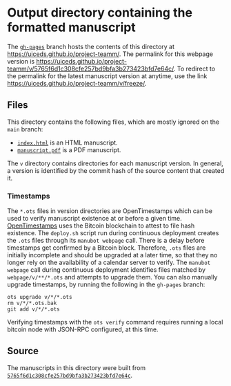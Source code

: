 # Output directory containing the formatted manuscript

The [`gh-pages`](https://github.com/uiceds/project-teamm/tree/gh-pages) branch hosts the contents of this directory at <https://uiceds.github.io/project-teamm/>.
The permalink for this webpage version is <https://uiceds.github.io/project-teamm/v/5765f6d1c308cfe257bd9bfa3b273423bfd7e64c/>.
To redirect to the permalink for the latest manuscript version at anytime, use the link <https://uiceds.github.io/project-teamm/v/freeze/>.

## Files

This directory contains the following files, which are mostly ignored on the `main` branch:

+ [`index.html`](index.html) is an HTML manuscript.
+ [`manuscript.pdf`](manuscript.pdf) is a PDF manuscript.

The `v` directory contains directories for each manuscript version.
In general, a version is identified by the commit hash of the source content that created it.

### Timestamps

The `*.ots` files in version directories are OpenTimestamps which can be used to verify manuscript existence at or before a given time.
[OpenTimestamps](https://opentimestamps.org/) uses the Bitcoin blockchain to attest to file hash existence.
The `deploy.sh` script run during continuous deployment creates the `.ots` files through its `manubot webpage` call.
There is a delay before timestamps get confirmed by a Bitcoin block.
Therefore, `.ots` files are initially incomplete and should be upgraded at a later time, so that they no longer rely on the availability of a calendar server to verify.
The `manubot webpage` call during continuous deployment identifies files matched by `webpage/v/**/*.ots` and attempts to upgrade them.
You can also manually upgrade timestamps, by running the following in the `gh-pages` branch:

```shell
ots upgrade v/*/*.ots
rm v/*/*.ots.bak
git add v/*/*.ots
```

Verifying timestamps with the `ots verify` command requires running a local bitcoin node with JSON-RPC configured, at this time.

## Source

The manuscripts in this directory were built from
[`5765f6d1c308cfe257bd9bfa3b273423bfd7e64c`](https://github.com/uiceds/project-teamm/commit/5765f6d1c308cfe257bd9bfa3b273423bfd7e64c).
